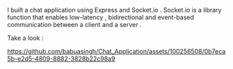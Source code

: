 I built a chat application using Express and Socket.io . Socket.io is a library function that enables low-latency , bidirectional and event-based communication between a client and a server .

Take a look :

https://github.com/babuasingh/Chat_Application/assets/100256508/0b7eca5b-e2d5-4809-8882-3828b22c98a9

